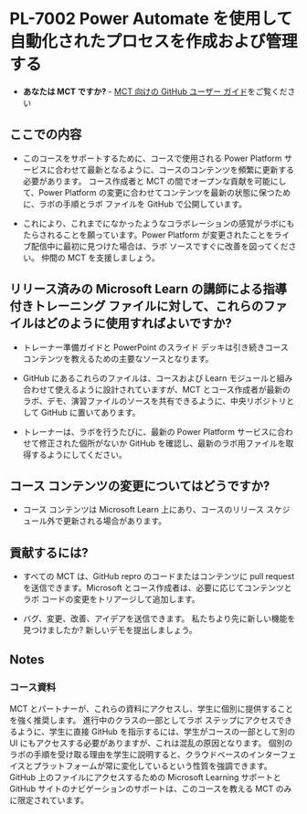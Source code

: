 # PL-7002 Power Automate を使用して自動化されたプロセスを作成および管理する

- **あなたは MCT ですか?** - [MCT 向けの GitHub ユーザー ガイド](https://microsoftlearning.github.io/MCT-User-Guide/)をご覧ください

## ここでの内容

- このコースをサポートするために、コースで使用される Power Platform サービスに合わせて最新となるように、コースのコンテンツを頻繁に更新する必要があります。  コース作成者と MCT の間でオープンな貢献を可能にして、Power Platform の変更に合わせてコンテンツを最新の状態に保つために、ラボの手順とラボ ファイルを GitHub で公開しています。

- これにより、これまでになかったようなコラボレーションの感覚がラボにもたらされることを願っています。Power Platform が変更されたことをライブ配信中に最初に見つけた場合は、ラボ ソースですぐに改善を図ってください。 仲間の MCT を支援しましょう。

## リリース済みの Microsoft Learn の講師による指導付きトレーニング ファイルに対して、これらのファイルはどのように使用すればよいですか?

- トレーナー準備ガイドと PowerPoint のスライド デッキは引き続きコース コンテンツを教えるための主要なソースとなります。

- GitHub にあるこれらのファイルは、コースおよび Learn モジュールと組み合わせて使えるように設計されていますが、MCT とコース作成者が最新のラボ、デモ、演習ファイルのソースを共有できるように、中央リポジトリとして GitHub に置いてあります。

- トレーナーは、ラボを行うたびに、最新の Power Platform サービスに合わせて修正された個所がないか GitHub を確認し、最新のラボ用ファイルを取得するようにしてください。

## コース コンテンツの変更についてはどうですか?

- コース コンテンツは Microsoft Learn 上にあり、コースのリリース スケジュール外で更新される場合があります。

## 貢献するには?

- すべての MCT は、GitHub repro のコードまたはコンテンツに pull request を送信できます。Microsoft とコース作成者は、必要に応じてコンテンツとラボ コードの変更をトリアージして追加します。

- バグ、変更、改善、アイデアを送信できます。 私たちより先に新しい機能を見つけましたか? 新しいデモを提出しましょう。

## Notes

### コース資料

MCT とパートナーが、これらの資料にアクセスし、学生に個別に提供することを強く推奨します。 進行中のクラスの一部としてラボ ステップにアクセスできるように、学生に直接 GitHub を指示するには、学生がコースの一部として別の UI にもアクセスする必要がありますが、これは混乱の原因となります。 個別のラボの手順を受け取る理由を学生に説明すると、クラウドベースのインターフェイスとプラットフォームが常に変化しているという性質を強調できます。 GitHub 上のファイルにアクセスするための Microsoft Learning サポートと GitHub サイトのナビゲーションのサポートは、このコースを教える MCT のみに限定されています。
